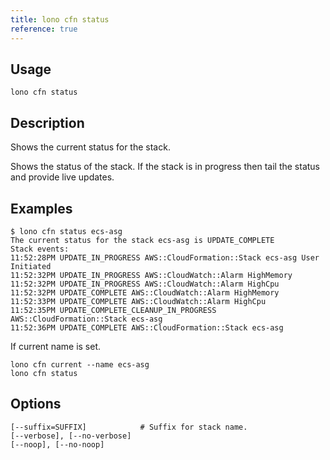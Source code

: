 ```yaml
---
title: lono cfn status
reference: true
---
```


## Usage

    lono cfn status

## Description

Shows the current status for the stack.

Shows the status of the stack. If the stack is in progress then tail the status and provide live updates.

## Examples

    $ lono cfn status ecs-asg
    The current status for the stack ecs-asg is UPDATE_COMPLETE
    Stack events:
    11:52:28PM UPDATE_IN_PROGRESS AWS::CloudFormation::Stack ecs-asg User Initiated
    11:52:32PM UPDATE_IN_PROGRESS AWS::CloudWatch::Alarm HighMemory
    11:52:32PM UPDATE_IN_PROGRESS AWS::CloudWatch::Alarm HighCpu
    11:52:32PM UPDATE_COMPLETE AWS::CloudWatch::Alarm HighMemory
    11:52:33PM UPDATE_COMPLETE AWS::CloudWatch::Alarm HighCpu
    11:52:35PM UPDATE_COMPLETE_CLEANUP_IN_PROGRESS AWS::CloudFormation::Stack ecs-asg
    11:52:36PM UPDATE_COMPLETE AWS::CloudFormation::Stack ecs-asg

If current name is set.

    lono cfn current --name ecs-asg
    lono cfn status


## Options

```
[--suffix=SUFFIX]            # Suffix for stack name.
[--verbose], [--no-verbose]  
[--noop], [--no-noop]        
```

